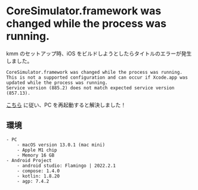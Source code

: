 # CoreSimulator.framework was changed while the process was running.

kmm のセットアップ時、iOS をビルドしようとしたらタイトルのエラーが発生しました。

```shell
CoreSimulator.framework was changed while the process was running.
This is not a supported configuration and can occur if Xcode.app was updated while the process was running.
Service version (885.2) does not match expected service version (857.13).
```

[こちら](https://youtrack.jetbrains.com/issue/KT-52228) に従い、PC を再起動すると解決しました！

## 環境

```
- PC
    - macOS version 13.0.1 (mac mini)
    - Apple M1 chip
    - Memory 16 GB
- Android Project
    - android studio: Flamingo | 2022.2.1
    - compose: 1.4.0
    - kotlin: 1.8.20
    - agp: 7.4.2
```
